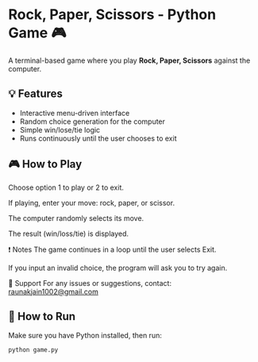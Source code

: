 # Rock, Paper, Scissors - Python Game 🎮

A terminal-based game where you play **Rock, Paper, Scissors** against the computer.

## 💡 Features
- Interactive menu-driven interface
- Random choice generation for the computer
- Simple win/lose/tie logic
- Runs continuously until the user chooses to exit

## 🎮 How to Play
Choose option 1 to play or 2 to exit.

If playing, enter your move: rock, paper, or scissor.

The computer randomly selects its move.

The result (win/loss/tie) is displayed.

❗ Notes
The game continues in a loop until the user selects Exit.

If you input an invalid choice, the program will ask you to try again.

📧 Support
For any issues or suggestions, contact: raunakjain1002@gmail.com


## 🚀 How to Run

Make sure you have Python installed, then run:

```bash
python game.py 


